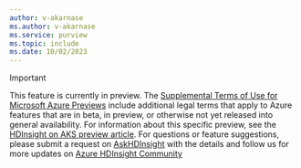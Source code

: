 ```yaml
---
author: v-akarnase
ms.author: v-akarnase
ms.service: purview
ms.topic: include
ms.date: 10/02/2023
---
```


> [!IMPORTANT]
> This feature is currently in preview. The [Supplemental Terms of Use for Microsoft Azure Previews](https://azure.microsoft.com/support/legal/preview-supplemental-terms/) include additional legal terms that apply to Azure features that are in beta, in preview, or otherwise not yet released into general availability. For information about this specific preview, see the [HDInsight on AKS preview article](../preview.md). For questions or feature suggestions, please submit a request on [AskHDInsight](https://aka.ms/askhdinsight) with the details and follow us for more updates on [Azure HDInsight Community](https://www.linkedin.com/groups/14313521/)
